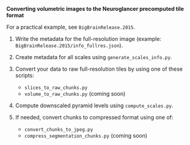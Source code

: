 **Converting volumetric images to the Neuroglancer precomputed tile format**

For a practical example, see `BigBrainRelease.2015`.

1. Write the metadata for the full-resolution image (example:
   `BigBrainRelease.2015/info_fullres.json`).

2. Create metadata for all scales using `generate_scales_info.py`.

3. Convert your data to raw full-resolution tiles by using one of these
   scripts:
   - `slices_to_raw_chunks.py`
   - `volume_to_raw_chunks.py` (coming soon)

4. Compute downscaled pyramid levels using `compute_scales.py`.

5. If needed, convert chunks to compressed format using one of:
   - `convert_chunks_to_jpeg.py`
   - `compress_segmentation_chunks.py` (coming soon)
